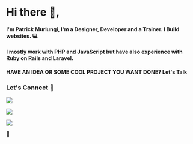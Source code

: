 # Hi there 👋, 

#### I'm Patrick Muriungi, I'm a Designer, Developer and a Trainer.  I Build websites. 💻

#### I mostly work with PHP and JavaScript but have also experience with Ruby on Rails and Laravel.


<!-- #### 🔭 I'm currently working on an open-source called [africons](https://github.com/MuriungiPatrick/africons) a project that aims to create *WEB ICONS* for all logos representing *African brands and organisations.*  -->



#### HAVE AN IDEA OR SOME COOL PROJECT YOU WANT DONE? Let's Talk
  
### Let's Connect 🔗

[![](https://user-images.githubusercontent.com/11283502/123594840-d926ec00-d7f8-11eb-90f8-0e0c6834d4a3.png)](http://twitter.com/itsMuriungi])

[![](https://user-images.githubusercontent.com/11283502/123594836-d926ec00-d7f8-11eb-9569-69be265c1575.png)](https://www.linkedin.com/in/patrick-muriungi/)

[![](https://user-images.githubusercontent.com/11283502/123594830-d75d2880-d7f8-11eb-8089-fb3ae3657062.png)](http://youtube.com/c/VaxaCode])



💬
<!--
**MuriungiPatrick/MuriungiPatrick** is a ✨ _special_ ✨ repository because its `README.md` (this file) appears on your GitHub profile.

Here are some ideas to get you started:

- 🔭 I’m currently working on ...
- 🌱 I’m currently learning ...
- 👯 I’m looking to collaborate on ...
- 🤔 I’m looking for help with ...
- 💬 Ask me about ...
- 📫 How to reach me: ...
- 😄 Pronouns: ...
- ⚡ Fun fact: ...
-->
